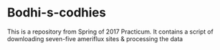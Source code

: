 # Bodhi-s-codhies
This is a repository from Spring of 2017 Practicum. It contains a script of downloading seven-five ameriflux sites & processing the data
